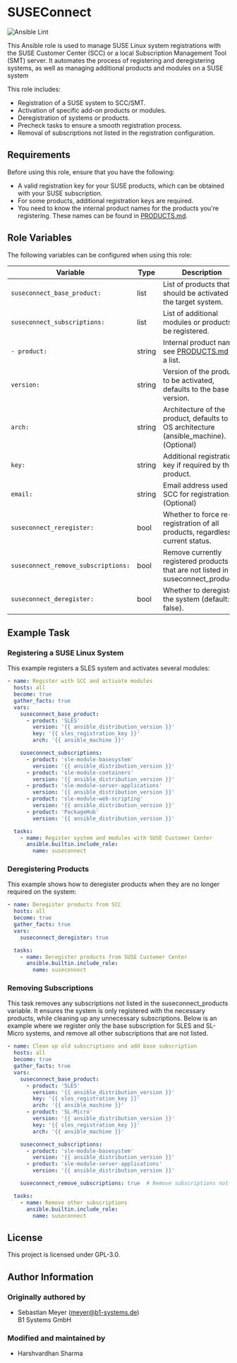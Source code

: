 # SUSEConnect

![Ansible Lint](https://github.com/HVSharma12/suseconnect/actions/workflows/ansible-lint.yml/badge.svg?branch=main)

This Ansible role is used to manage SUSE Linux system registrations with the SUSE Customer Center (SCC) or a local Subscription Management Tool (SMT) server. It automates the process of registering and deregistering systems, as well as managing additional products and modules on a SUSE system

This role includes:

- Registration of a SUSE system to SCC/SMT.
- Activation of specific add-on products or modules.
- Deregistration of systems or products.
- Precheck tasks to ensure a smooth registration process.
- Removal of subscriptions not listed in the registration configuration.

## Requirements

Before using this role, ensure that you have the following:

- A valid registration key for your SUSE products, which can be obtained with your SUSE subscription.
- For some products, additional registration keys are required.
- You need to know the internal product names for the products you're registering. These names can be found in [PRODUCTS.md](PRODUCTS.md).

## Role Variables

The following variables can be configured when using this role:

| Variable                            | Type   | Description                                                                                 |
|-------------------------------------|--------|---------------------------------------------------------------------------------------------|
| `suseconnect_base_product:`         | list   | List of products that should be activated on the target system.                             |
| `suseconnect_subscriptions:`        | list   | List of additional modules or products to be registered.                                    |
| `- product:`                        | string | Internal product name, see [PRODUCTS.md](PRODUCTS.md) for a list.                           |
| `version:`                          | string | Version of the product to be activated, defaults to the base OS version.                    |
| `arch:`                             | string | Architecture of the product, defaults to the OS architecture (ansible_machine).(Optional)   |
| `key:`                              | string | Additional registration key if required by the product.                                     |
| `email:`                            | string | Email address used in SCC for registration.(Optional)                                       |
| `suseconnect_reregister:`           | bool   | Whether to force re-registration of all products, regardless of current status.             |
| `suseconnect_remove_subscriptions:` | bool   | Remove currently registered products that are not listed in suseconnect_products.           |
| `suseconnect_deregister:`           | bool   | Whether to deregister the system (default: false).                                          |

## Example Task

### Registering a SUSE Linux System

This example registers a SLES system and activates several modules:

```yaml
- name: Register with SCC and activate modules
  hosts: all
  become: true
  gather_facts: true
  vars:
    suseconnect_base_product:
      - product: 'SLES'
        version: '{{ ansible_distribution_version }}'
        key: '{{ sles_registration_key }}'
        arch: '{{ ansible_machine }}'

    suseconnect_subscriptions:
      - product: 'sle-module-basesystem'
        version: '{{ ansible_distribution_version }}'
      - product: 'sle-module-containers'
        version: '{{ ansible_distribution_version }}'
      - product: 'sle-module-server-applications'
        version: '{{ ansible_distribution_version }}'
      - product: 'sle-module-web-scripting'
        version: '{{ ansible_distribution_version }}'
      - product: 'PackageHub'
        version: '{{ ansible_distribution_version }}'

  tasks:
    - name: Register system and modules with SUSE Customer Center
      ansible.builtin.include_role:
        name: suseconnect
```

### Deregistering Products

This example shows how to deregister products when they are no longer required on the system:

```yaml
- name: Deregister products from SCC
  hosts: all
  become: true
  gather_facts: true
  vars:
    suseconnect_deregister: true

  tasks:
    - name: Deregister products from SUSE Customer Center
      ansible.builtin.include_role:
        name: suseconnect
```

### Removing Subscriptions

This task removes any subscriptions not listed in the suseconnect_products variable. It ensures the system is only registered with the necessary products, while cleaning up any unnecessary subscriptions. Below is an example where we register only the base subscription for SLES and SL-Micro systems, and remove all other subscriptions that are not listed.

```yaml
- name: Clean up old subscriptions and add base subscription
  hosts: all
  become: true
  gather_facts: true
  vars:
    suseconnect_base_product:
      - product: 'SLES'
        version: '{{ ansible_distribution_version }}'
        key: '{{ sles_registration_key }}'
        arch: '{{ ansible_machine }}'
      - product: 'SL-Micro'
        version: '{{ ansible_distribution_version }}'
        key: '{{ sles_registration_key }}'
        arch: '{{ ansible_machine }}'

    suseconnect_subscriptions:
      - product: 'sle-module-basesystem'
        version: '{{ ansible_distribution_version }}'
      - product: 'sle-module-server-applications'
        version: '{{ ansible_distribution_version }}'

    suseconnect_remove_subscriptions: true  # Remove subscriptions not listed above

  tasks:
    - name: Remove other subscriptions
      ansible.builtin.include_role:
        name: suseconnect
```

## License

This project is licensed under GPL-3.0.

## Author Information

### Originally authored by

- Sebastian Meyer (<meyer@b1-systems.de>)  
  B1 Systems GmbH

### Modified and maintained by

- Harshvardhan Sharma
